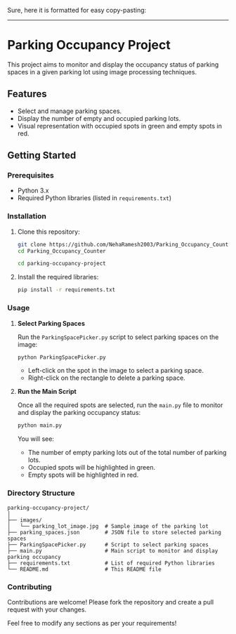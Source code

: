 Sure, here it is formatted for easy copy-pasting:

---

# Parking Occupancy Project

This project aims to monitor and display the occupancy status of parking spaces in a given parking lot using image processing techniques.

## Features

- Select and manage parking spaces.
- Display the number of empty and occupied parking lots.
- Visual representation with occupied spots in green and empty spots in red.

## Getting Started

### Prerequisites

- Python 3.x
- Required Python libraries (listed in `requirements.txt`)

### Installation

1. Clone this repository:

    ```bash
    git clone https://github.com/NehaRamesh2003/Parking_Occupancy_Counter.git
    cd Parking_Occupancy_Counter

    cd parking-occupancy-project
    ```

2. Install the required libraries:

    ```bash
    pip install -r requirements.txt
    ```

### Usage

1. **Select Parking Spaces**

    Run the `ParkingSpacePicker.py` script to select parking spaces on the image:

    ```bash
    python ParkingSpacePicker.py
    ```

    - Left-click on the spot in the image to select a parking space.
    - Right-click on the rectangle to delete a parking space.

2. **Run the Main Script**

    Once all the required spots are selected, run the `main.py` file to monitor and display the parking occupancy status:

    ```bash
    python main.py
    ```

    You will see:
    - The number of empty parking lots out of the total number of parking lots.
    - Occupied spots will be highlighted in green.
    - Empty spots will be highlighted in red.

### Directory Structure

```plaintext
parking-occupancy-project/
│
├── images/
│   └── parking_lot_image.jpg  # Sample image of the parking lot
├── parking_spaces.json        # JSON file to store selected parking spaces
├── ParkingSpacePicker.py      # Script to select parking spaces
├── main.py                    # Main script to monitor and display parking occupancy
├── requirements.txt           # List of required Python libraries
└── README.md                  # This README file
```

### Contributing

Contributions are welcome! Please fork the repository and create a pull request with your changes.

Feel free to modify any sections as per your requirements!
